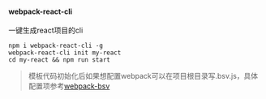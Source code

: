#### webpack-react-cli

一键生成react项目的cli

```
npm i webpack-react-cli -g
webpack-react-cli init my-react
cd my-react && npm run start
```

> 模板代码初始化后如果想配置webpack可以在项目根目录写.bsv.js，具体配置项参考[webpack-bsv](https://www.npmjs.com/package/webpack-bsv)